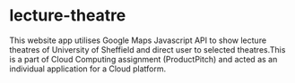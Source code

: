# lecture-theatre
This website app utilises Google Maps Javascript API to show lecture theatres of University of Sheffield and direct user to selected theatres.This is a part of Cloud Computing assignment (ProductPitch) and acted as an individual application for a Cloud platform.

